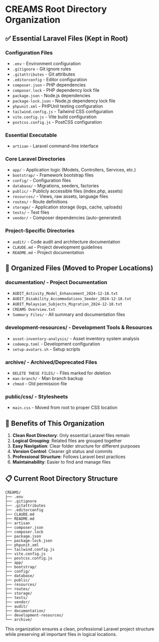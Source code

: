 # CREAMS Root Directory Organization

## ✅ Essential Laravel Files (Kept in Root)

### **Configuration Files**
- `.env` - Environment configuration
- `.gitignore` - Git ignore rules
- `.gitattributes` - Git attributes
- `.editorconfig` - Editor configuration
- `composer.json` - PHP dependencies
- `composer.lock` - PHP dependency lock file
- `package.json` - Node.js dependencies  
- `package-lock.json` - Node.js dependency lock file
- `phpunit.xml` - PHPUnit testing configuration
- `tailwind.config.js` - Tailwind CSS configuration
- `vite.config.js` - Vite build configuration
- `postcss.config.js` - PostCSS configuration

### **Essential Executable**
- `artisan` - Laravel command-line interface

### **Core Laravel Directories**
- `app/` - Application logic (Models, Controllers, Services, etc.)
- `bootstrap/` - Framework bootstrap files
- `config/` - Configuration files
- `database/` - Migrations, seeders, factories
- `public/` - Publicly accessible files (index.php, assets)
- `resources/` - Views, raw assets, language files
- `routes/` - Route definitions
- `storage/` - Application storage (logs, cache, uploads)
- `tests/` - Test files
- `vendor/` - Composer dependencies (auto-generated)

### **Project-Specific Directories** 
- `audit/` - Code audit and architecture documentation
- `CLAUDE.md` - Project development guidelines
- `README.md` - Project documentation

## 📁 Organized Files (Moved to Proper Locations)

### **documentation/** - Project Documentation
- `AUDIT_Activity_Model_Enhancement_2024-12-18.txt`
- `AUDIT_Disability_Accommodations_Seeder_2024-12-18.txt`
- `AUDIT_Malaysian_Subjects_Migration_2024-12-18.txt`
- `CREAMS Overview.txt`
- `Summary Files/` - All summary and documentation files

### **development-resources/** - Development Tools & Resources
- `asset-inventory-analysis/` - Asset inventory system analysis
- `codemcp.toml` - Development configuration
- `setup-avatars.sh` - Setup scripts

### **archive/** - Archived/Deprecated Files
- `DELETE THESE FILES/` - Files marked for deletion
- `man-branch/` - Man branch backup
- `chmod` - Old permission file

### **public/css/** - Stylesheets
- `main.css` - Moved from root to proper CSS location

## 🎯 Benefits of This Organization

1. **Clean Root Directory**: Only essential Laravel files remain
2. **Logical Grouping**: Related files are grouped together
3. **Easy Navigation**: Clear folder structure for different purposes
4. **Version Control**: Cleaner git status and commits
5. **Professional Structure**: Follows Laravel best practices
6. **Maintainability**: Easier to find and manage files

## 📋 Current Root Directory Structure

```
CREAMS/
├── .env
├── .gitignore
├── .gitattributes
├── .editorconfig
├── CLAUDE.md
├── README.md
├── artisan
├── composer.json
├── composer.lock
├── package.json
├── package-lock.json
├── phpunit.xml
├── tailwind.config.js
├── vite.config.js
├── postcss.config.js
├── app/
├── bootstrap/
├── config/
├── database/
├── public/
├── resources/
├── routes/
├── storage/
├── tests/
├── vendor/
├── audit/
├── documentation/
├── development-resources/
└── archive/
```

This organization ensures a clean, professional Laravel project structure while preserving all important files in logical locations.